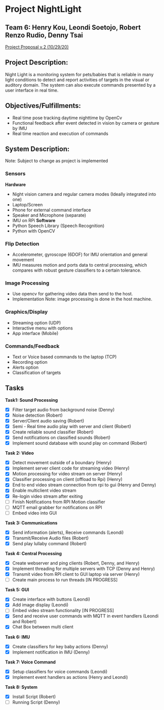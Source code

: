 # Project NightLight
## Team 6: Henry Kou, Leondi Soetojo, Robert Renzo Rudio, Denny Tsai

[Project Proposal v.2 (10/29/20)](https://docs.google.com/document/d/1FbrikDlhLAaNADgYI_8JAUBbm_Q2gItGKLAwzME5ZRE/edit?usp=sharing)

## Project Description:
Night Light is a monitoring system for pets/babies that is reliable in many light conditions to detect and report activities of targets in the visual or auditory domain. The system can also execute commands presented by a user interface in real time.

## Objectives/Fulfillments:
- Real time pose tracking daytime nighttime by OpenCv
- Functional feedback after event detected in vision by camera or gesture by IMU
- Real time reaction and execution of commands

## System Description:
Note: Subject to change as project is implemented
### Sensors
**Hardware**
- Night vision camera and regular camera modes (Ideally integrated into one)
- Laptop/Screen
- Phone for external command interface
- Speaker and Microphone (separate)
- IMU on RPi
**Software**
- Python Speech Library (Speech Recognition)
- Python with OpenCV

### Flip Detection
- Accelerometer, gyroscope (6DOF) for IMU orientation and general movement
- IMU measures motion and ports data to central processing, which compares with robust gesture classifiers to a certain tolerance.

### Image Processing
- Use opencv for gathering video data then send to the host.
- Implementation Note: image processing is done in the host machine.

### Graphics/Display
- Streaming option (UDP)
- Interactive menu with options
- App interface (Mobile)

### Commands/Feedback
- Text or Voice based commands to the laptop (TCP)
- Recording option
- Alerts option
- Classification of targets

## Tasks
**Task1:  Sound Processing**
- [x] Filter target audio from background noise (Denny)
- [x] Noise detection (Robert)
- [x] Server/Client audio saving (Robert)
- [x] Semi - Real time audio play with server and client (Robert)
- [x] Create reliable sound classifier (Robert)
- [x] Send notifications on classified sounds (Robert)
- [x] Implement sound database with sound play on command (Robert)

**Task 2: Video** 
- [x] Detect movement outside of a boundary (Henry)
- [x] Implement server client code for streaming video (Henry)
- [x] Motion processing for video stream on server (Henry)
- [x] Classifier processing on client (offload to Rpi) (Henry)
- [x] End to end video stream connection from rpi to gui (Henry and Denny)
- [x] Enable multiclient video stream
- [x] Re-login video stream after exiting
- [ ] Finish Notifications from RPI Motion classifier
- [ ] MQTT email grabber for notifications on RPI
- [ ] Embed video into GUI
 
**Task 3: Communications**
- [x] Send information (alerts), Receive commands (Leondi)
- [x] Transmit/Receive Audio files (Robert)
- [x] Send play lullaby command (Robert)

**Task 4: Central Processing**
- [x] Create webserver and ping clients (Robert, Denny, and Henry)
- [x] Implement threading for multiple servers with TCP (Denny and Henry)
- [x] Transmit video from RPI client to GUI laptop via server (Henry)
- [ ] Create main process to run threads [IN PROGRESS]

**Task 5: GUI**
- [x] Create interface with buttons (Leondi)
- [x] Add image display (Leondi)
- [ ] Embed video stream functionality [IN PROGRESS]
- [x] Send and receive user commands with MQTT in event handlers (Leondi and Robert)
- [x] Chat Box between multi client

**Task 6: IMU**
- [x] Create classifiers for key baby actions (Denny)
- [x] Implement notification in IMU (Denny)

**Task 7: Voice Command** 
- [x] Setup classifiers for voice commands (Leondi)
- [x] Implement event handlers as actions (Henry and Leondi)

**Task 8: System**
- [x] Install Script (Robert)
- [ ] Running Script (Denny) 
